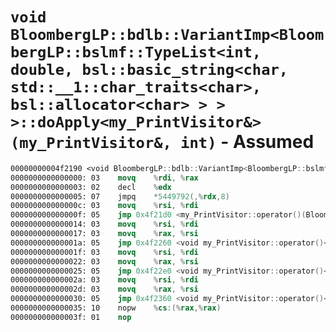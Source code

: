 # `void BloombergLP::bdlb::VariantImp<BloombergLP::bslmf::TypeList<int, double, bsl::basic_string<char, std::__1::char_traits<char>, bsl::allocator<char> > > >::doApply<my_PrintVisitor&>(my_PrintVisitor&, int)` - Assumed

```nasm
00000000004f2190 <void BloombergLP::bdlb::VariantImp<BloombergLP::bslmf::TypeList<int, double, bsl::basic_string<char, std::__1::char_traits<char>, bsl::allocator<char> > > >::doApply<my_PrintVisitor&>(my_PrintVisitor&, int)>:
0000000000000000: 03	movq	%rdi, %rax
0000000000000003: 02	decl	%edx
0000000000000005: 07	jmpq	*5449792(,%rdx,8)
000000000000000c: 03	movq	%rsi, %rdi
000000000000000f: 05	jmp	0x4f21d0 <my_PrintVisitor::operator()(BloombergLP::bslmf::Nil) const>
0000000000000014: 03	movq	%rsi, %rdi
0000000000000017: 03	movq	%rax, %rsi
000000000000001a: 05	jmp	0x4f2260 <void my_PrintVisitor::operator()<int>(int const&) const>
000000000000001f: 03	movq	%rsi, %rdi
0000000000000022: 03	movq	%rax, %rsi
0000000000000025: 05	jmp	0x4f22e0 <void my_PrintVisitor::operator()<double>(double const&) const>
000000000000002a: 03	movq	%rsi, %rdi
000000000000002d: 03	movq	%rax, %rsi
0000000000000030: 05	jmp	0x4f2360 <void my_PrintVisitor::operator()<bsl::basic_string<char, std::__1::char_traits<char>, bsl::allocator<char> > >(bsl::basic_string<char, std::__1::char_traits<char>, bsl::allocator<char> > const&) const>
0000000000000035: 10	nopw	%cs:(%rax,%rax)
000000000000003f: 01	nop	
```
